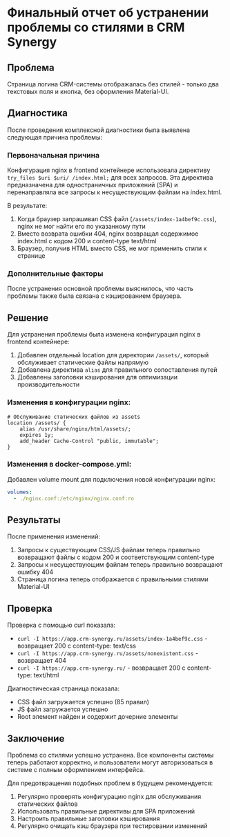 # Финальный отчет об устранении проблемы со стилями в CRM Synergy

## Проблема
Страница логина CRM-системы отображалась без стилей - только два текстовых поля и кнопка, без оформления Material-UI.

## Диагностика
После проведения комплексной диагностики была выявлена следующая причина проблемы:

### Первоначальная причина
Конфигурация nginx в frontend контейнере использовала директиву `try_files $uri $uri/ /index.html;` для всех запросов. Эта директива предназначена для одностраничных приложений (SPA) и перенаправляла все запросы к несуществующим файлам на index.html.

В результате:
1. Когда браузер запрашивал CSS файл (`/assets/index-1a4bef9c.css`), nginx не мог найти его по указанному пути
2. Вместо возврата ошибки 404, nginx возвращал содержимое index.html с кодом 200 и content-type text/html
3. Браузер, получив HTML вместо CSS, не мог применить стили к странице

### Дополнительные факторы
После устранения основной проблемы выяснилось, что часть проблемы также была связана с кэшированием браузера.

## Решение
Для устранения проблемы была изменена конфигурация nginx в frontend контейнере:

1. Добавлен отдельный location для директории `/assets/`, который обслуживает статические файлы напрямую
2. Добавлена директива `alias` для правильного сопоставления путей
3. Добавлены заголовки кэширования для оптимизации производительности

### Изменения в конфигурации nginx:
```nginx
# Обслуживание статических файлов из assets
location /assets/ {
    alias /usr/share/nginx/html/assets/;
    expires 1y;
    add_header Cache-Control "public, immutable";
}
```

### Изменения в docker-compose.yml:
Добавлен volume mount для подключения новой конфигурации nginx:
```yaml
volumes:
  - ./nginx.conf:/etc/nginx/nginx.conf:ro
```

## Результаты
После применения изменений:

1. Запросы к существующим CSS/JS файлам теперь правильно возвращают файлы с кодом 200 и соответствующим content-type
2. Запросы к несуществующим файлам теперь правильно возвращают ошибку 404
3. Страница логина теперь отображается с правильными стилями Material-UI

## Проверка
Проверка с помощью curl показала:
- `curl -I https://app.crm-synergy.ru/assets/index-1a4bef9c.css` - возвращает 200 с content-type: text/css
- `curl -I https://app.crm-synergy.ru/assets/nonexistent.css` - возвращает 404
- `curl -I https://app.crm-synergy.ru/` - возвращает 200 с content-type: text/html

Диагностическая страница показала:
- CSS файл загружается успешно (85 правил)
- JS файл загружается успешно
- Root элемент найден и содержит дочерние элементы

## Заключение
Проблема со стилями успешно устранена. Все компоненты системы теперь работают корректно, и пользователи могут авторизоваться в системе с полным оформлением интерфейса.

Для предотвращения подобных проблем в будущем рекомендуется:
1. Регулярно проверять конфигурацию nginx для обслуживания статических файлов
2. Использовать правильные директивы для SPA приложений
3. Настроить правильные заголовки кэширования
4. Регулярно очищать кэш браузера при тестировании изменений